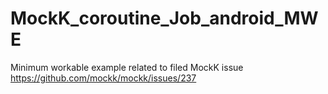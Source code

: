 # MockK_coroutine_Job_android_MWE

Minimum workable example related to filed MockK issue https://github.com/mockk/mockk/issues/237
